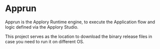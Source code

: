 # Apprun

Apprun is the Applory Runtime engine, to execute the Application flow and logic defined via the Applory Studio.

This project serves as the location to download the binary release files in case you need to run it on different OS.
